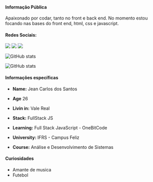 #### Informação Pública

Apaixonado por codar, tanto no front e back end. No momento estou focando nas bases do front end, html, css e javascript.

#### Redes Sociais: 
[<img src="https://img.shields.io/badge/linkedin-%230077B5.svg?&style=for-the-badge&logo=linkedin&logoColor=white" />](https://www.linkedin.com/in/jeandossantosmd/) [<img src = "https://img.shields.io/badge/instagram-%23E4405F.svg?&style=for-the-badge&logo=instagram&logoColor=white">](https://www.instagram.com/jean.at2/)
[<img src="https://img.shields.io/badge/Twitter-1DA1F2?style=for-the-badge&logo=twitter&logoColor=white">](https://twitter.com/jean_at2)

![GitHub stats](https://github-readme-stats.vercel.app/api?username=jeanat2&show-icons=true) 

![GitHub stats](https://github-readme-stats.vercel.app/api/top-langs?username=jeanat2&show-icons=true) 

#### Informações específicas

- **Name:** Jean Carlos dos Santos

- **Age** 26

- **Livin in:** Vale Real

- **Stack:** FullStack JS

- **Learning:** Full Stack JavaScript - OneBitCode

- **University:** IFRS - Campus Feliz

- **Course:** Análise e Desenvolvimento de Sistemas

#### Curiosidades

- Amante de musica
- Futebol


